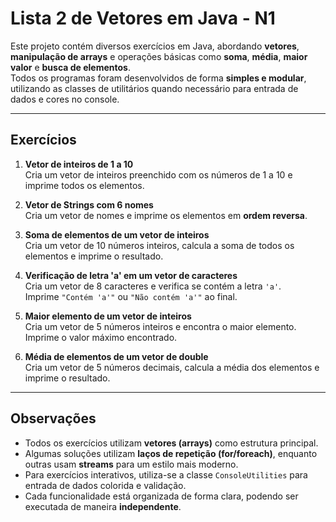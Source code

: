 # Lista 2 de Vetores em Java - N1

Este projeto contém diversos exercícios em Java, abordando **vetores**, **manipulação de arrays** e operações básicas como **soma**, **média**, **maior valor** e **busca de elementos**.  
Todos os programas foram desenvolvidos de forma **simples e modular**, utilizando as classes de utilitários quando necessário para entrada de dados e cores no console.

---

## Exercícios

1. **Vetor de inteiros de 1 a 10**  
   Cria um vetor de inteiros preenchido com os números de 1 a 10 e imprime todos os elementos.

2. **Vetor de Strings com 6 nomes**  
   Cria um vetor de nomes e imprime os elementos em **ordem reversa**.

3. **Soma de elementos de um vetor de inteiros**  
   Cria um vetor de 10 números inteiros, calcula a soma de todos os elementos e imprime o resultado.

4. **Verificação de letra 'a' em um vetor de caracteres**  
   Cria um vetor de 8 caracteres e verifica se contém a letra `'a'`.  
   Imprime `"Contém 'a'"` ou `"Não contém 'a'"` ao final.

5. **Maior elemento de um vetor de inteiros**  
   Cria um vetor de 5 números inteiros e encontra o maior elemento.  
   Imprime o valor máximo encontrado.

6. **Média de elementos de um vetor de double**  
   Cria um vetor de 5 números decimais, calcula a média dos elementos e imprime o resultado.

---

## Observações

- Todos os exercícios utilizam **vetores (arrays)** como estrutura principal.
- Algumas soluções utilizam **laços de repetição (for/foreach)**, enquanto outras usam **streams** para um estilo mais moderno.
- Para exercícios interativos, utiliza-se a classe `ConsoleUtilities` para entrada de dados colorida e validação.
- Cada funcionalidade está organizada de forma clara, podendo ser executada de maneira **independente**.
